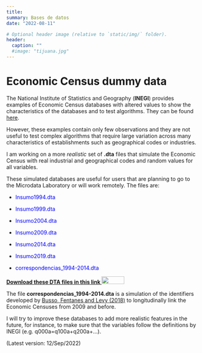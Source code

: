 ```yaml
---
title: 
summary: Bases de datos
date: "2022-08-11"

# Optional header image (relative to `static/img/` folder).
header:
  caption: ""
  #image: "tijuana.jpg"
---
```


# Economic Census dummy data

The National Institute of Statistics and Geography (**INEGI**) provides examples of Economic Census databases with altered values to show the characteristics of the databases and to test algorithms. They can be found <a href="http://en.www.inegi.org.mx/programas/ce/2014/#Microdata">here</a>.

However, these examples contain only few observations and they are not useful to test complex algorithms that require large variation across many characteristics of establishments such as geographical codes or industries.

I am working on a more *realistic* set of **.dta** files that simulate the Economic Census with real industrial and geographical codes and random values for all variables.

These simulated databases are useful for users that are planning to go to the Microdata Laboratory or will work remotely. The files are:

- <p style="color:blue;">Insumo1994.dta</p>
- <p style="color:blue;">Insumo1999.dta</p>
- <p style="color:blue;">Insumo2004.dta</p>
- <p style="color:blue;">Insumo2009.dta</p>
- <p style="color:blue;">Insumo2014.dta</p>
- <p style="color:blue;">Insumo2019.dta</p>
- <p style="color:blue;">correspondencias_1994-2014.dta</p>


<p> 
<a href="https://www.dropbox.com/sh/hw1tlonxnin6d3o/AAA9ogUJnjSLQvTqc_xFagUAa?dl=0">  <b> Download these DTA files in this link    </b> </a> <img style='display:inline;' src='https://upload.wikimedia.org/wikipedia/commons/f/f5/Stata_2015_logo.gif' width="60" height="20"/> </p>


The file **correspondencias_1994-2014.dta** is a simulation of the identifiers developed by [Busso, Fentanes and Levy (2018)](https://publications.iadb.org/en/longitudinal-linkage-mexicos-economic-census-1999-2014) to longitudinally link the Economic Censuses from 2009 and before.

I will try to improve these databases to add more realistic features in the future, for instance, to make sure that the variables follow the definitions by INEGI (e.g. q000a=q100a+q200a+...).

(Latest version: 12/Sep/2022)
